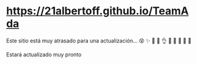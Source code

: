 # https://21albertoff.github.io/TeamAda
Este sitio está muy atrasado para una actualización...
😵
✨
😬
🌁
👌
💖
🔨
🐧
🐸
🦑


Estará actualizado muy pronto
